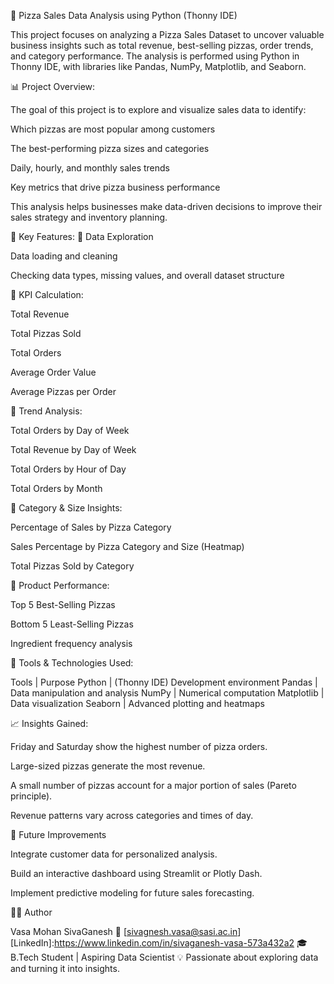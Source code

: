 🍕 Pizza Sales Data Analysis using Python (Thonny IDE)

This project focuses on analyzing a Pizza Sales Dataset to uncover valuable business insights such as total revenue, best-selling pizzas, order trends, and category performance.
The analysis is performed using Python in Thonny IDE, with libraries like Pandas, NumPy, Matplotlib, and Seaborn.

📊 Project Overview:

The goal of this project is to explore and visualize sales data to identify:

Which pizzas are most popular among customers

The best-performing pizza sizes and categories

Daily, hourly, and monthly sales trends

Key metrics that drive pizza business performance

This analysis helps businesses make data-driven decisions to improve their sales strategy and inventory planning.

🧠 Key Features:
🔹 Data Exploration

Data loading and cleaning

Checking data types, missing values, and overall dataset structure

🔹 KPI Calculation:

Total Revenue

Total Pizzas Sold

Total Orders

Average Order Value

Average Pizzas per Order

🔹 Trend Analysis:

Total Orders by Day of Week

Total Revenue by Day of Week

Total Orders by Hour of Day

Total Orders by Month

🔹 Category & Size Insights:

Percentage of Sales by Pizza Category

Sales Percentage by Pizza Category and Size (Heatmap)

Total Pizzas Sold by Category

🔹 Product Performance:

Top 5 Best-Selling Pizzas

Bottom 5 Least-Selling Pizzas

Ingredient frequency analysis

🧰 Tools & Technologies Used:

Tools       |	  Purpose
Python      |   (Thonny IDE)	Development environment
Pandas	    |   Data manipulation and analysis
NumPy	      |   Numerical computation
Matplotlib  |	  Data visualization
Seaborn	    |   Advanced plotting and heatmaps

📈 Insights Gained:

Friday and Saturday show the highest number of pizza orders.

Large-sized pizzas generate the most revenue.

A small number of pizzas account for a major portion of sales (Pareto principle).

Revenue patterns vary across categories and times of day.

🧩 Future Improvements

Integrate customer data for personalized analysis.

Build an interactive dashboard using Streamlit or Plotly Dash.

Implement predictive modeling for future sales forecasting.

👨‍💻 Author

 Vasa Mohan SivaGanesh
📧 [sivagnesh.vasa@sasi.ac.in]
[LinkedIn]:https://www.linkedin.com/in/sivaganesh-vasa-573a432a2
🎓 B.Tech Student | Aspiring Data Scientist
💡 Passionate about exploring data and turning it into insights.
